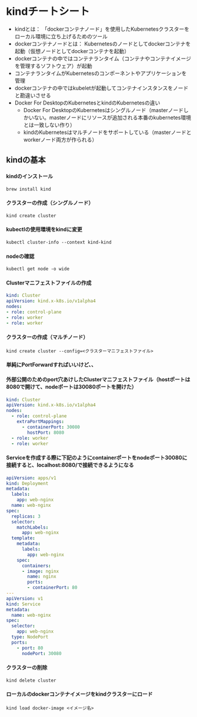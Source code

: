 # kindチートシート
* kindとは： 「dockerコンテナノード」を使用したKubernetesクラスターをローカル環境に立ち上げるためのツール
* dockerコンテナノードとは： Kubernetesのノードとしてdockerコンテナを起動（仮想ノードとしてdockerコンテナを起動）
* dockerコンテナの中ではコンテナランタイム（コンテナやコンテナイメージを管理するソフトウェア）が起動
* コンテナランタイムがKubernetesのコンポーネントやアプリケーションを管理
* dockerコンテナの中ではkubeletが起動してコンテナインスタンスをノードと勘違いさせる
* Docker For DesktopのKubernetesとkindのKubernetesの違い
  * Docker For DesktopのKubernetesはシングルノード（masterノードしかいない。masterノードにリソースが追加される本番のkubernetes環境とは一致しない作り）
  * kindのKubernetesはマルチノードをサポートしている（masterノードとworkerノード両方が作られる）



## kindの基本
#### kindのインストール
```shell
brew install kind
```

#### クラスターの作成（シングルノード）
```shell
kind create cluster
```

#### kubectlの使用環境をkindに変更
```shell
kubectl cluster-info --context kind-kind
```

#### nodeの確認
```shell
kubectl get node -o wide
```

#### Clusterマニフェストファイルの作成
```yaml
kind: Cluster
apiVersion: kind.x-k8s.io/v1alpha4
nodes:
- role: control-plane
- role: worker
- role: worker
```

#### クラスターの作成（マルチノード）
```shell
kind create cluster --config=<クラスターマニフェストファイル>
```

#### 単純にPortForwardすればいいけど、、
#### 外部公開のためのport穴あけしたClusterマニフェストファイル（hostポートは8080で開けて、nodeポートは30080ポートを開けた）
```yaml
kind: Cluster
apiVersion: kind.x-k8s.io/v1alpha4
nodes:
  - role: control-plane
    extraPortMappings:
      - containerPort: 30080
        hostPort: 8080
  - role: worker
  - role: worker
```

#### Serviceを作成する際に下記のようにcontainerポートをnodeポート30080に接続すると、localhost:8080/で接続できるようになる
```yaml
apiVersion: apps/v1
kind: Deployment
metadata:
  labels:
    app: web-nginx
  name: web-nginx
spec:
  replicas: 3
  selector:
    matchLabels:
      app: web-nginx
  template:
    metadata:
      labels:
        app: web-nginx
    spec:
      containers:
      - image: nginx
        name: nginx
        ports:
        - containerPort: 80
---
apiVersion: v1
kind: Service
metadata:
  name: web-nginx
spec:
  selector:
    app: web-nginx
  type: NodePort
  ports:
    - port: 80
      nodePort: 30080
```

#### クラスターの削除
```shell
kind delete cluster
```

#### ローカルのdockerコンテナイメージをkindクラスターにロード
```shell
kind load docker-image <イメージ名>
```
